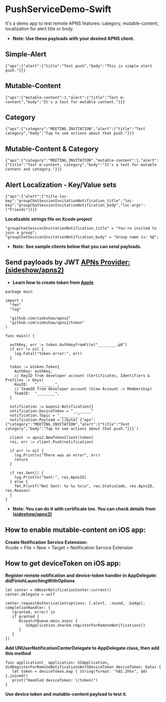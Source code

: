 # PushServiceDemo-Swift
It's a demo app to test remote APNS features: category, mutable-content, localization for alert title or body.

- **Note: Use these payloads with your desired APNS client.**

## Simple-Alert
```
{"aps":{"alert":{"title":"Test push","body":"This is simple alert push."}}}
```

## Mutable-Content
```
{"aps":{"mutable-content":1,"alert":{"title":"Test m-content","body":"It's a test for mutable content."}}}
```

## Category
```
{"aps":{"category":"MEETING_INVITATION","alert":{"title":"Test category","body":"Tap to see actions about that push."}}}
```

## Mutable-Content & Category
```
{"aps":{"category":"MEETING_INVITATION","mutable-content":1,"alert":{"title":"Test m-content, category","body":"It's a test for mutable content and category."}}}
```

## Alert Localization - Key/Value sets
```
{"aps":{"alert":{"title-loc-key":"groupChatSessionInvitationNotification_title","loc-key":"groupChatSessionInvitationNotification_body","loc-args":["Friends"]}}}
```

**Localizable.strings file on Xcode project** <br/>
```
"groupChatSessionInvitationNotification_title" = "You're invited to join a group";
"groupChatSessionInvitationNotification_body" = "Group name is: %@";
```

- **Note: See sample clients below that you can send payloads.**

## Send payloads by JWT [APNs Provider:(sideshow/apns2)](https://github.com/sideshow/apns2)

- **Learn how to create token from [Apple](https://developer.apple.com/documentation/usernotifications/setting_up_a_remote_notification_server/establishing_a_token-based_connection_to_apns)**

```
package main

import (
  "fmt"
  "log"

  "github.com/sideshow/apns2"
  "github.com/sideshow/apns2/token"
)

func main() {

  authKey, err := token.AuthKeyFromFile("________.p8")
  if err != nil {
    log.Fatal("token error:", err)
  }

  token := &token.Token{
    AuthKey: authKey,
    // KeyID from developer account (Certificates, Identifiers & Profiles -> Keys)
    KeyID:   "________",
    // TeamID from developer account (View Account -> Membership)
    TeamID:  "________",
  }

  notification := &apns2.Notification{}
  notification.DeviceToken = "________"
  notification.Topic = "________"
  notification.Payload = []byte(`{"aps":{"category":"MEETING_INVITATION","alert":{"title":"Test category","body":"Tap to see actions about that push."}}}`)

  client := apns2.NewTokenClient(token)
  res, err := client.Push(notification)

  if err != nil {
    log.Println("There was an error", err)
    return
  }

  if res.Sent() {
    log.Println("Sent:", res.ApnsID)
  } else {
    fmt.Printf("Not Sent: %v %v %v\n", res.StatusCode, res.ApnsID, res.Reason)
  } 
}
```
- **Note: You can do it with certificate too. You can check details from [(sideshow/apns2)](https://github.com/sideshow/apns2)**

## How to enable mutable-content on iOS app:

**Create Notification Service Extension:**<br/>
Xcode > File > New > Target > Notification Service Extension

## How to get deviceToken on iOS app:

**Register remote notification and device-token handler in AppDelegate: didFinishLaunchingWithOptions**
```
let center = UNUserNotificationCenter.current()
center.delegate = self
        
center.requestAuthorization(options: [.alert, .sound, .badge], completionHandler: {
   (granted, error) in
   if granted {
      DispatchQueue.main.async {
         UIApplication.shared.registerForRemoteNotifications()
      }
   }
})
```

**Add UNUserNotificationCenterDelegate to AppDelegate class, then add this method**
```
func application(_ application: UIApplication, didRegisterForRemoteNotificationsWithDeviceToken deviceToken: Data) {
   let token = deviceToken.map { String(format: "%02.2hhx", $0) }.joined()
   print("Handled deviceToken: \(token)")
}
```

**Use device token and mutable-content payload to test it.**
